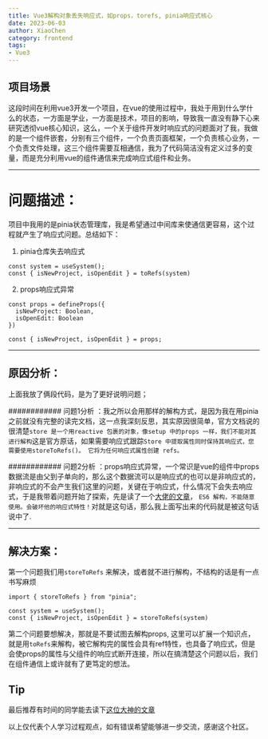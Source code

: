 ```yaml
---
title: Vue3解构对象丢失响应式，如props，torefs, pinia响应式核心
date: 2023-06-03
author: XiaoChen
category: frontend
tags:
- Vue3
---
```


## 项目场景

这段时间在利用vue3开发一个项目，在vue的使用过程中，我处于用到什么学什么的状态，一方面是学业，一方面是技术，项目的影响，导致我一直没有静下心来研究透彻vue核心知识，这么，一个关于组件开发时响应式的问题面对了我，我做的是一个组件嵌套，分别有三个组件，一个负责页面框架，一个负责核心业务，一个负责文件处理，这三个组件需要互相通信，我为了代码简洁没有定义过多的变量，而是充分利用vue的组件通信来完成响应式组件和业务。

* * *

# 问题描述：

项目中我用的是pinia状态管理库，我是希望通过中间库来使通信更容易，这个过程就产生了响应式问题。总结如下：

1. pinia仓库失去响应式

```pinia
const system = useSystem();
const { isNewProject, isOpenEdit } = toRefs(system)
```

2. props响应式异常

```vue
const props = defineProps({
  isNewProject: Boolean,
  isOpenEdit: Boolean
})

const { isNewProject, isOpenEdit } = props;
```

* * *

## 原因分析：

上面我放了俩段代码，是为了更好说明问题；

############ 问题1分析 ：我之所以会用那样的解构方式，是因为我在用pinia之前就没有完整的读完文档，这一点我深刻反思，其实原因很简单，官方文档说的很清楚`store 是一个用reactive 包裹的对象，像setup 中的props 一样，我们不能对其进行解构`这是官方原话，如果需要响应式跟踪`Store 中提取属性同时保持其响应式，您需要使用storeToRefs()。 它将为任何响应式属性创建 refs。`

############ 问题2分析 ：props响应式异常，一个常识是vue的组件中props数据流是由父到子单向的，那么这个数据流可以是响应式的也可以是非响应式的，非响应式的不会产生我们这里的问题，关键在于响应式，什么情况下会失去响应式，于是我带着问题开始了探索，先是读了一个[大佬的文章](https://blog.csdn.net/lunahaijiao/article/details/125863270?spm=1001.2101.3001.6661.1&utm_medium=distribute.pc_relevant_t0.none-task-blog-2~default~CTRLIST~Rate-1-125863270-blog-115365262.pc_relevant_3mothn_strategy_recovery&depth_1-utm_source=distribute.pc_relevant_t0.none-task-blog-2~default~CTRLIST~Rate-1-125863270-blog-115365262.pc_relevant_3mothn_strategy_recovery&utm_relevant_index=1)， `ES6 解构，不能随意使用。会破坏他的响应式特性！`对就是这句话，那么我上面写出来的代码就是被这句话说中了.

* * *

## 解决方案：

第一个问题我们用`storeToRefs` 来解决，或者就不进行解构，不结构的话是有一点书写麻烦

```pinia
import { storeToRefs } from "pinia";

const system = useSystem();
const { isNewProject, isOpenEdit } = storeToRefs(system)
```

第二个问题要想解决，那就是不要试图去解构props, 这里可以扩展一个知识点，就是用`toRefs`来解构，被它解构完的属性会具有ref特性，也具备了响应式，但是会使props的属性与父组件的响应式断开连接，所以在搞清楚这个问题以后，我们在组件通信上或许就有了更笃定的想法。

## Tip

最后推荐有时间的同学能去读下[这位大神的文章](https://blog.csdn.net/lunahaijiao/article/details/125863270?spm=1001.2101.3001.6661.1&utm_medium=distribute.pc_relevant_t0.none-task-blog-2~default~CTRLIST~Rate-1-125863270-blog-115365262.pc_relevant_3mothn_strategy_recovery&depth_1-utm_source=distribute.pc_relevant_t0.none-task-blog-2~default~CTRLIST~Rate-1-125863270-blog-115365262.pc_relevant_3mothn_strategy_recovery&utm_relevant_index=1)

以上仅代表个人学习过程观点，如有错误希望能够进一步交流，感谢这个社区。
